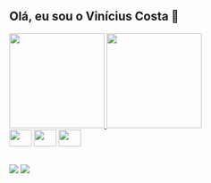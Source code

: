## Olá, eu sou o Vinícius Costa 👋 ##


<div>
 <a href="https://github.com/viniciuspcosta">
<img height="170em" src="https://github-readme-stats.vercel.app/api?username=vinipcosta&count_private=true&show_icons=true&theme=dracula"> <img height="170em" src="https://github-readme-stats.vercel.app/api/top-langs/?username=vinipcosta&layout=compact&theme=dracula">
 </a>
</div>

<div style="display: inline_block"> 
<img height="30" width="40" src="https://cdn.jsdelivr.net/gh/devicons/devicon/icons/java/java-original.svg" />
<img height="30" width="40" src="https://cdn.jsdelivr.net/gh/devicons/devicon/icons/postgresql/postgresql-original.svg" />
<img height="30" width="40" src="https://cdn.jsdelivr.net/gh/devicons/devicon/icons/c/c-original.svg" />
</div>

##

<div>
 <a href="https://www.linkedin.com/in/vin%C3%ADcius-costa-a37956247/" target="_blank"><img src="https://img.shields.io/badge/LinkedIn-0077B5?style=for-the-badge&logo=linkedin&logoColor=white" target="_blank"></a>
 <a href = "mailto:vinicius.p.costa23@gmail.com"><img src="https://img.shields.io/badge/Gmail-D14836?style=for-the-badge&logo=gmail&logoColor=white" target="_blank"></a>
</div>
